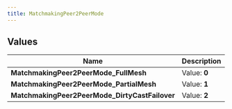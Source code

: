 ```yaml
---
title: MatchmakingPeer2PeerMode
---
```


## Values
| Name | Description |
| ---- | ----------- |
| **MatchmakingPeer2PeerMode_FullMesh** | Value: **0** |
| **MatchmakingPeer2PeerMode_PartialMesh** | Value: **1** |
| **MatchmakingPeer2PeerMode_DirtyCastFailover** | Value: **2** |

